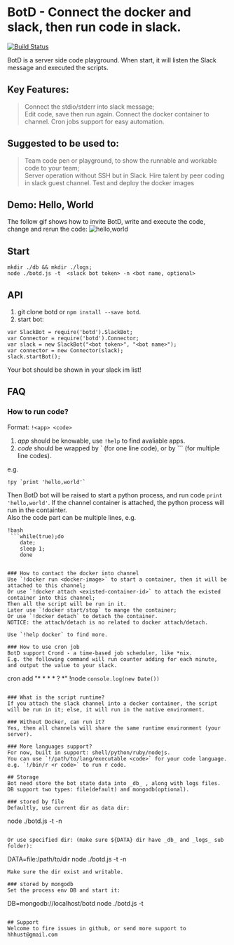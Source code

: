 # BotD - Connect the docker and slack, then run code in slack.
[![Build Status](https://travis-ci.org/botdio/botd.svg?branch=master)](https://travis-ci.org/botdio/botd)

BotD is a server side code playground. When start, it will listen the Slack message and executed the scripts.

## Key Features:
> Connect the stdio/stderr into slack message;  
> Edit code, save then run again.
> Connect the docker container to channel.
> Cron jobs support for easy automation.

## Suggested to be used to:
> Team code pen or playground, to show the runnable and workable code to your team;  
> Server operation without SSH but in Slack.
> Hire talent by peer coding in slack guest channel.
> Test and deploy the docker images

## Demo: Hello, World
The follow gif shows how to invite BotD, write and execute the code, change and rerun the code:
![hello,world](https://dev.botd.io/img/helloworld.gif)

## Start 
```
mkdir ./db && mkdir ./logs;
node ./botd.js -t  <slack bot token> -n <bot name, optional>
```

## API
1. git clone botd or `npm install --save botd`.
2. start bot:
```
var SlackBot = require('botd').SlackBot;
var Connector = require('botd').Connector;
var slack = new SlackBot("<bot token>", "<bot name>");
var connector = new Connector(slack);
slack.startBot();
```

Your bot should be shown in your slack im list!

## FAQ

### How to run code?
Format: `!<app> <code>`  
1. _app_ should be knowable, use `!help` to find avaliable apps.
2. _code_ should be wrapped by \` (for one line code), or by ``` (for multiple line codes).

e.g. 
```
!py `print 'hello,world'`
```
Then BotD bot will be raised to start a python process, and run code `print 'hello,world'`. If the channel container is attached, the python process will run in the containter.  
Also the code part can be multiple lines, e.g.
```
!bash
 ```while(true);do
    date;
    sleep 1;
    done
 ```
```

### How to contact the docker into channel
Use `!docker run <docker-image>` to start a container, then it will be attached to this channel;  
Or use `!docker attach <existed-container-id>` to attach the existed container into this channel;  
Then all the script will be run in it.  
Later use `!docker start/stop` to mange the container;  
Or use `!docker detach` to detach the container.  
NOTICE: the attach/detach is no related to docker attach/detach.  

Use `!help docker` to find more.

### How to use cron job
BotD support Crond - a time-based job scheduler, like *nix.  
E.g. the following command will run counter adding for each minute, and output the value to your slack.
```
cron add "* * * * ? *" !node ` console.log(new Date()) `
```

### What is the script runtime?
If you attach the slack channel into a docker container, the script will be run in it; else, it will run in the native environment.

### Without Docker, can run it?
Yes, then all channels will share the same runtime environment (your server).

### More languages support?
For now, built in support: shell/python/ruby/nodejs.
You can use `!/path/to/lang/executable <code>` for your code language. e.g. `!/bin/r <r code>` to run r code.

## Storage
Bot need store the bot state data into _db_ , along with logs files.
DB support two types: file(default) and mongodb(optional).

### stored by file
Defaultly, use current dir as data dir:
```
node ./botd.js -t <bot token> -n <bot name>
```

Or use specified dir: (make sure ${DATA} dir have _db_ and _logs_ sub folder):
```
DATA=file:/path/to/dir node ./botd.js -t <bot token> -n <bot name>
```
Make sure the dir exist and writable.

### stored by mongodb
Set the process env DB and start it:
```
DB=mongodb://localhost/botd node ./botd.js -t  <slack bot token>
```

## Support
Welcome to fire issues in github, or send more support to hhhust@gmail.com 